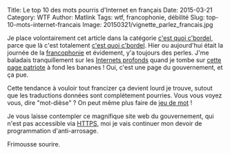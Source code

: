 Title: Le top 10 des mots pourris d'Internet en français
Date: 2015-03-21
Category: WTF
Author: Matlink
Tags: wtf, francophonie, débilité
Slug: top-10-mots-internet-francais
Image: 20150321/vignette_parlez_francais.jpg

Je place volontairement cet article dans la catégorie [c'est quoi c'bordel]({category}WTF), parce que là c'est totalement [c'est quoi c'bordel]({category}WTF).
Hier ou aujourd'hui était la journée de la [francophonie](https://twitter.com/search?q=francophonie) et évidement, y'a toujours des perles. J'me baladais tranquillement sur les [Internets profonds]({filename}/2015/0311-deep-web-cest-quoi.md) quand je tombe sur [cette page patriote](http://www.gouvernement.fr/top-10-des-mots-d-internet-que-vous-allez-oser-dire-en-francais) à fond les bananes ! Oui, c'est une page du gouvernement, et ça pue. 

Cette tendance à vouloir tout francizer ça devient lourd je trouve, sutout que les traductions données sont complétement pourries. Vous vous voyez vous, dire "mot-dièse" ? On peut même plus faire de [jeu de mot](https://www.tumblr.com/search/hashtagueule) ! 

Je vous laisse contempler ce magnifique site web du gouvernement, qui n'est pas accessible via [HTTPS](https://en.wikipedia.org/wiki/HTTPS), moi je vais continuer mon devoir de programmation d'anti-arrosage.

Frimousse sourire.